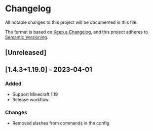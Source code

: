 # Changelog

All notable changes to this project will be documented in this file.

The format is based on [Keep a Changelog](https://keepachangelog.com/en/1.0.0/),
and this project adheres to [Semantic Versioning](https://semver.org/spec/v2.0.0.html).

## [Unreleased]

## [1.4.3+1.19.0] - 2023-04-01

### Added

- Support Minecraft 1.19
- Release workflow

### Changes

- Removed slashes from commands in the config